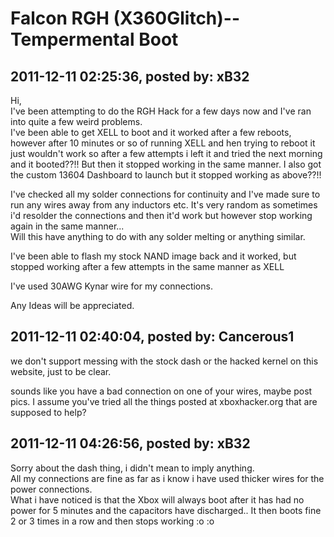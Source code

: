 # Falcon RGH (X360Glitch)-- Tempermental Boot

## 2011-12-11 02:25:36, posted by: xB32

Hi,  
 I've been attempting to do the RGH Hack for a few days now and I've ran into quite a few weird problems.  
 I've been able to get XELL to boot and it worked after a few reboots, however after 10 minutes or so of running XELL and hen trying to reboot it just wouldn't work so after a few attempts i left it and tried the next morning and it booted??!! But then it stopped working in the same manner. I also got the custom 13604 Dashboard to launch but it stopped working as above??!!  
   
 I've checked all my solder connections for continuity and I've made sure to run any wires away from any inductors etc. It's very random as sometimes i'd resolder the connections and then it'd work but however stop working again in the same manner...  
 Will this have anything to do with any solder melting or anything similar.  
   
 I've been able to flash my stock NAND image back and it worked, but stopped working after a few attempts in the same manner as XELL   
   
 I've used 30AWG Kynar wire for my connections.  
   
 Any Ideas will be appreciated.

## 2011-12-11 02:40:04, posted by: Cancerous1

we don't support messing with the stock dash or the hacked kernel on this website, just to be clear.  
   
 sounds like you have a bad connection on one of your wires, maybe post pics. I assume you've tried all the things posted at xboxhacker.org that are supposed to help?

## 2011-12-11 04:26:56, posted by: xB32

Sorry about the dash thing, i didn't mean to imply anything.   
 All my connections are fine as far as i know i have used thicker wires for the power connections.  
 What i have noticed is that the Xbox will always boot after it has had no power for 5 minutes and the capacitors have discharged.. It then boots fine 2 or 3 times in a row and then stops working :o :o